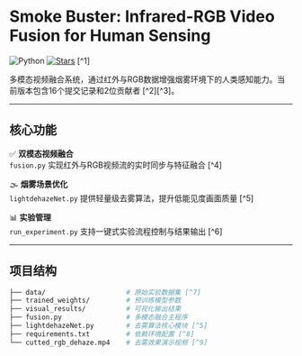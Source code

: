 # Smoke Buster: Infrared-RGB Video Fusion for Human Sensing  
![Python](https://img.shields.io/badge/Python-100%25-blue?logo=python) [![Stars](https://img.shields.io/github/stars/once123456/Smoke-Buster-Infrared-RGB-Video-Fusion-for-Human-Sensing)](https://github.com/once123456/Smoke-Buster-Infrared-RGB-Video-Fusion-for-Human-Sensing/stargazers) [^1]

多模态视频融合系统，通过红外与RGB数据增强烟雾环境下的人类感知能力。当前版本包含16个提交记录和2位贡献者 [^2][^3]。

---

## 核心功能
✅ **双模态视频融合**  
`fusion.py` 实现红外与RGB视频流的实时同步与特征融合 [^4]

🌫️ **烟雾场景优化**  
`lightdehazeNet.py` 提供轻量级去雾算法，提升低能见度画面质量 [^5]

📊 **实验管理**  
`run_experiment.py` 支持一键式实验流程控制与结果输出 [^6]

---

## 项目结构
```bash
├── data/                    # 原始实验数据集 [^7]
├── trained_weights/         # 预训练模型参数
├── visual_results/          # 可视化输出结果
├── fusion.py                # 多模态融合主程序
├── lightdehazeNet.py        # 去雾算法核心模块 [^5]
├── requirements.txt         # 依赖环境配置 [^8]
└── cutted_rgb_dehaze.mp4    # 去雾效果演示视频 [^9]
